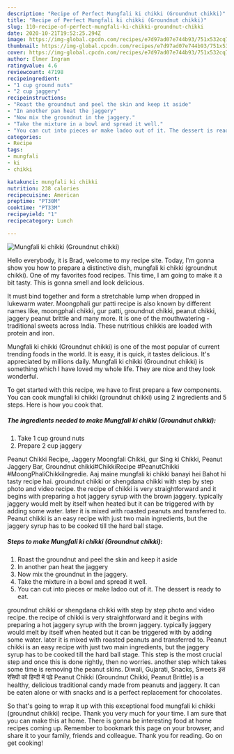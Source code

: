 ```yaml
---
description: "Recipe of Perfect Mungfali ki chikki (Groundnut chikki)"
title: "Recipe of Perfect Mungfali ki chikki (Groundnut chikki)"
slug: 110-recipe-of-perfect-mungfali-ki-chikki-groundnut-chikki
date: 2020-10-21T19:52:25.294Z
image: https://img-global.cpcdn.com/recipes/e7d97ad07e744b93/751x532cq70/mungfali-ki-chikki-groundnut-chikki-recipe-main-photo.jpg
thumbnail: https://img-global.cpcdn.com/recipes/e7d97ad07e744b93/751x532cq70/mungfali-ki-chikki-groundnut-chikki-recipe-main-photo.jpg
cover: https://img-global.cpcdn.com/recipes/e7d97ad07e744b93/751x532cq70/mungfali-ki-chikki-groundnut-chikki-recipe-main-photo.jpg
author: Elmer Ingram
ratingvalue: 4.6
reviewcount: 47198
recipeingredient:
- "1 cup ground nuts"
- "2 cup jaggery"
recipeinstructions:
- "Roast the groundnut and peel the skin and keep it aside"
- "In another pan heat the jaggery"
- "Now mix the groundnut in the jaggery."
- "Take the mixture in a bowl and spread it well."
- "You can cut into pieces or make ladoo out of it. The dessert is ready to eat."
categories:
- Recipe
tags:
- mungfali
- ki
- chikki

katakunci: mungfali ki chikki 
nutrition: 238 calories
recipecuisine: American
preptime: "PT30M"
cooktime: "PT33M"
recipeyield: "1"
recipecategory: Lunch

---
```



![Mungfali ki chikki (Groundnut chikki)](https://img-global.cpcdn.com/recipes/e7d97ad07e744b93/751x532cq70/mungfali-ki-chikki-groundnut-chikki-recipe-main-photo.jpg)

Hello everybody, it is Brad, welcome to my recipe site. Today, I'm gonna show you how to prepare a distinctive dish, mungfali ki chikki (groundnut chikki). One of my favorites food recipes. This time, I am going to make it a bit tasty. This is gonna smell and look delicious.

It must bind together and form a stretchable lump when dropped in lukewarm water. Moongphali gur patti recipe is also known by different names like, moongphali chikki, gur patti, groundnut chikki, peanut chikki, jaggery peanut brittle and many more. It is one of the mouthwatering - traditional sweets across India. These nutritious chikkis are loaded with protein and iron.

Mungfali ki chikki (Groundnut chikki) is one of the most popular of current trending foods in the world. It is easy, it is quick, it tastes delicious. It's appreciated by millions daily. Mungfali ki chikki (Groundnut chikki) is something which I have loved my whole life. They are nice and they look wonderful.


To get started with this recipe, we have to first prepare a few components. You can cook mungfali ki chikki (groundnut chikki) using 2 ingredients and 5 steps. Here is how you cook that.

<!--inarticleads1-->

##### The ingredients needed to make Mungfali ki chikki (Groundnut chikki):

1. Take 1 cup ground nuts
1. Prepare 2 cup jaggery


Peanut Chikki Recipe, Jaggery Moongfali Chikki, gur Sing ki Chikki, Peanut Jaggery Bar, Groundnut chikki#ChikkiRecipe #PeanutChikki #MoongPhaliChikkiIngredie. Aaj maine mungfali ki chikki banayi hei Bahot hi tasty recipe hai. groundnut chikki or shengdana chikki with step by step photo and video recipe. the recipe of chikki is very straightforward and it begins with preparing a hot jaggery syrup with the brown jaggery. typically jaggery would melt by itself when heated but it can be triggered with by adding some water. later it is mixed with roasted peanuts and transferred to. Peanut chikki is an easy recipe with just two main ingredients, but the jaggery syrup has to be cooked till the hard ball stage. 

<!--inarticleads2-->

##### Steps to make Mungfali ki chikki (Groundnut chikki):

1. Roast the groundnut and peel the skin and keep it aside
1. In another pan heat the jaggery
1. Now mix the groundnut in the jaggery.
1. Take the mixture in a bowl and spread it well.
1. You can cut into pieces or make ladoo out of it. The dessert is ready to eat.


groundnut chikki or shengdana chikki with step by step photo and video recipe. the recipe of chikki is very straightforward and it begins with preparing a hot jaggery syrup with the brown jaggery. typically jaggery would melt by itself when heated but it can be triggered with by adding some water. later it is mixed with roasted peanuts and transferred to. Peanut chikki is an easy recipe with just two main ingredients, but the jaggery syrup has to be cooked till the hard ball stage. This step is the most crucial step and once this is done rightly, then no worries. another step which takes some time is removing the peanut skins. Diwali, Gujarati, Snacks, Sweets इस रेसिपी को हिन्दी में पढ़े Peanut Chikki (Groundnut Chikki, Peanut Brittle) is a healthy, delicious traditional candy made from peanuts and jaggery. It can be eaten alone or with snacks and is a perfect replacement for chocolates. 

So that's going to wrap it up with this exceptional food mungfali ki chikki (groundnut chikki) recipe. Thank you very much for your time. I am sure that you can make this at home. There is gonna be interesting food at home recipes coming up. Remember to bookmark this page on your browser, and share it to your family, friends and colleague. Thank you for reading. Go on get cooking!
